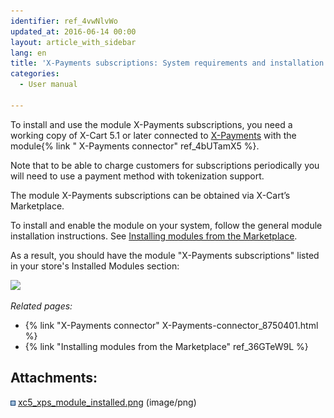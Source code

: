 ```yaml
---
identifier: ref_4vwNlvWo
updated_at: 2016-06-14 00:00
layout: article_with_sidebar
lang: en
title: 'X-Payments subscriptions: System requirements and installation'
categories:
  - User manual

---
```



To install and use the module X-Payments subscriptions, you need a working copy of X-Cart 5.1 or later connected to [X-Payments](https://www.x-payments.com/help/Main_Page) with the module{% link " X-Payments connector" ref_4bUTamX5 %}.

Note that to be able to charge customers for subscriptions periodically you will need to use a payment method with tokenization support. 

The module X-Payments subscriptions can be obtained via X-Cart’s Marketplace.

To install and enable the module on your system, follow the general module installation instructions. See [Installing modules from the Marketplace](http://kb.x-cart.com/display/XDD/Installing+modules+from+the+Marketplace).

As a result, you should have the module "X-Payments subscriptions" listed in your store's Installed Modules section:

![]({{site.baseurl}}/attachments/8750957/8719603.png?effects=drop-shadow)

_Related pages:_

*   {% link "X-Payments connector" X-Payments-connector_8750401.html %} 
*   {% link "Installing modules from the Marketplace" ref_36GTeW9L %}

## Attachments:

![](images/icons/bullet_blue.gif) [xc5_xps_module_installed.png]({{site.baseurl}}/attachments/8750957/8719603.png) (image/png)